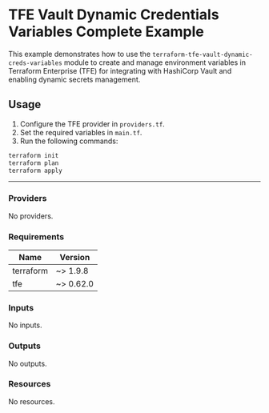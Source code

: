 # TFE Vault Dynamic Credentials Variables Complete Example

This example demonstrates how to use the `terraform-tfe-vault-dynamic-creds-variables` module to create and manage environment variables in Terraform Enterprise (TFE) for integrating with HashiCorp Vault and enabling dynamic secrets management.

## Usage

1.  Configure the TFE provider in `providers.tf`.
2.  Set the required variables in `main.tf`.
3.  Run the following commands:

```bash
terraform init
terraform plan
terraform apply
```

---

<!-- BEGIN_TF_DOCS -->

### Providers

No providers.
### Requirements

| Name | Version |
|------|---------|
| terraform | ~> 1.9.8 |
| tfe | ~> 0.62.0 |
### Inputs

No inputs.
### Outputs

No outputs.
### Resources

No resources.
<!-- END_TF_DOCS -->

